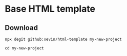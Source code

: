 # Base HTML template

## Download

`npx degit github:xevin/html-template my-new-project`

`cd my-new-project`

